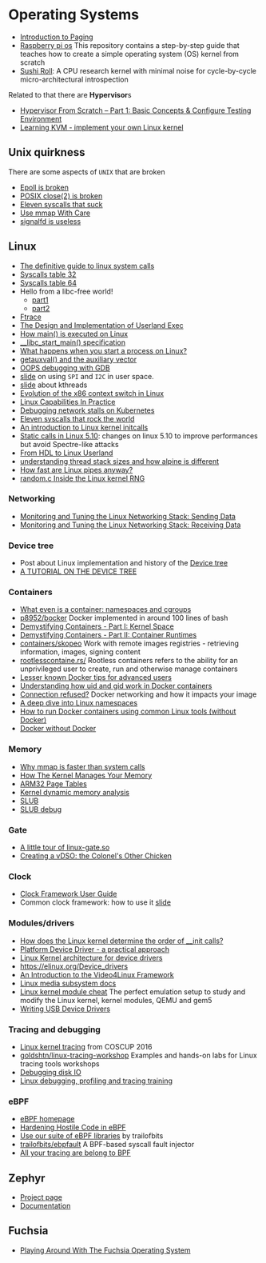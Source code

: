 # Operating Systems

 - [Introduction to Paging](https://os.phil-opp.com/paging-introduction/)
 - [Raspberry pi os](https://github.com/s-matyukevich/raspberry-pi-os) This repository contains a step-by-step guide that teaches how to create a simple operating system (OS) kernel from scratch
 - [Sushi Roll](https://gamozolabs.github.io/metrology/2019/08/19/sushi_roll.html): A CPU research kernel with minimal noise for cycle-by-cycle micro-architectural introspection

Related to that there are **Hypervisor**s

 - [Hypervisor From Scratch – Part 1: Basic Concepts & Configure Testing Environment](https://rayanfam.com/topics/hypervisor-from-scratch-part-1/)
 - [Learning KVM - implement your own Linux kernel ](https://david942j.blogspot.com/2018/10/note-learning-kvm-implement-your-own.html)

## Unix quirkness

There are some aspects of ``UNIX`` that are broken

 - [Epoll is broken](https://idea.popcount.org/2017-03-20-epoll-is-fundamentally-broken-22/)
 - [POSIX close(2) is broken](https://www.daemonology.net/blog/2011-12-17-POSIX-close-is-broken.html)
 - [Eleven syscalls that suck](https://www.cloudatomiclab.com/antisyscall/)
 - [Use mmap With Care](https://www.sublimetext.com/blog/articles/use-mmap-with-care)
 - [signalfd is useless](https://ldpreload.com/blog/signalfd-is-useless)


## Linux

 - [The definitive guide to linux system calls](http://blog.packagecloud.io/eng/2016/04/05/the-definitive-guide-to-linux-system-calls/)
 - [Syscalls table 32](https://filippo.io/linux-syscall-table/)
 - [Syscalls table 64](https://syscalls.kernelgrok.com/)
 - Hello from a libc-free world!
    * [part1](https://blogs.oracle.com/ksplice/entry/hello_from_a_libc_free)
    * [part2](https://blogs.oracle.com/ksplice/entry/hello_from_a_libc_free1)
 - [Ftrace](https://jvns.ca/blog/2017/03/19/getting-started-with-ftrace/)
 - [The Design and Implementation of Userland Exec](https://grugq.github.io/docs/ul_exec.txt)
 - [How main() is executed on Linux](http://www.tldp.org/LDP/LG/issue84/hawk.html)
 - [__libc_start_main() specification](https://refspecs.linuxbase.org/LSB_3.0.0/LSB-PDA/LSB-PDA/baselib---libc-start-main-.html)
 - [What happens when you start a process on Linux?](http://jvns.ca/blog/2016/10/04/exec-will-eat-your-brain/)
 - [getauxval() and the auxiliary vector](https://lwn.net/Articles/519085/)
 - [OOPS debugging with GDB](http://mokosays.com/work/?p=22)
 - [slide](http://haifux.org/lectures/258/gpio_spi_i2c_userspace.pdf) on using ``SPI`` and ``I2C`` in user space.
 - [slide](http://www.cs.fsu.edu/~cop4610t/lectures/project2/kthreads/kthreads.pdf) about kthreads
 - [Evolution of the x86 context switch in Linux](http://www.maizure.org/projects/evolution_x86_context_switch_linux/)
 - [Linux Capabilities In Practice](https://blog.container-solutions.com/linux-capabilities-in-practice)
 - [Debugging network stalls on Kubernetes](https://github.blog/2019-11-21-debugging-network-stalls-on-kubernetes/)
 - [Eleven syscalls that rock the world](https://www.cloudatomiclab.com/prosyscall/)
 - [An introduction to Linux kernel initcalls](https://www.collabora.com/news-and-blog/blog/2020/07/14/introduction-to-linux-kernel-initcalls/)
 - [Static calls in Linux 5.10](https://blog.yossarian.net/2020/12/16/Static-calls-in-Linux-5-10): changes on linux 5.10 to improve performances but avoid Spectre-like attacks
 - [From HDL to Linux Userland](https://embed-me.com/from-hdl-to-linux-userland/)
 - [understanding thread stack sizes and how alpine is different](https://ariadne.space/2021/06/25/understanding-thread-stack-sizes-and-how-alpine-is-different/)
 - [How fast are Linux pipes anyway?](https://mazzo.li/posts/fast-pipes.html)
 - [random.c Inside the Linux kernel RNG](https://www.zx2c4.com/projects/linux-rng-5.17-5.18/inside-linux-kernel-rng-presentation-sept-13-2022.pdf)

### Networking

 - [Monitoring and Tuning the Linux Networking Stack: Sending Data](https://blog.packagecloud.io/monitoring-tuning-linux-networking-stack-sending-data/)
 - [Monitoring and Tuning the Linux Networking Stack: Receiving Data](https://blog.packagecloud.io/monitoring-tuning-linux-networking-stack-receiving-data/)

### Device tree


 - Post about Linux implementation and history of the [Device tree](http://junyelee.blogspot.com/2014/04/linux-device-tree.html)
 - [A TUTORIAL ON THE DEVICE TREE](http://junyelee.blogspot.com/2015/07/a-tutorial-on-device-tree.html)

### Containers

 - [What even is a container: namespaces and cgroups](https://jvns.ca/blog/2016/10/10/what-even-is-a-container/)
 - [p8952/bocker](https://github.com/p8952/bocker) Docker implemented in around 100 lines of bash
 - [Demystifying Containers - Part I: Kernel Space](https://medium.com/@saschagrunert/demystifying-containers-part-i-kernel-space-2c53d6979504)
 - [Demystifying Containers - Part II: Container Runtimes](https://medium.com/@saschagrunert/demystifying-containers-part-ii-container-runtimes-e363aa378f25)
 - [containers/skopeo](https://github.com/containers/skopeo) Work with remote images registries - retrieving information, images, signing content
 - [rootlesscontaine.rs/](https://rootlesscontaine.rs/) Rootless containers refers to the ability for an unprivileged user to create, run and otherwise manage containers
 - [Lesser known Docker tips for advanced users](https://offby2.com/posts/001-docker-lesser-known-tips/)
 - [Understanding how uid and gid work in Docker containers](https://medium.com/@mccode/understanding-how-uid-and-gid-work-in-docker-containers-c37a01d01cf)
 - [Connection refused?](https://pythonspeed.com/articles/docker-connection-refused/) Docker networking and how it impacts your image
 - [A deep dive into Linux namespaces](http://ifeanyi.co/posts/linux-namespaces-part-1/)
 - [How to run Docker containers using common Linux tools (without Docker)](https://ilearnedhowto.wordpress.com/tag/unshare/)
 - [Docker without Docker](https://fly.io/blog/docker-without-docker/)

### Memory

 - [Why mmap is faster than system calls](https://sasha-f.medium.com/why-mmap-is-faster-than-system-calls-24718e75ab37)
 - [How The Kernel Manages Your Memory](https://manybutfinite.com/post/how-the-kernel-manages-your-memory/)
 - [ARM32 Page Tables](https://people.kernel.org/linusw/arm32-page-tables)
 - [Kernel dynamic memory analysis](https://elinux.org/Kernel_dynamic_memory_analysis)
 - [SLUB](https://www.programmersought.com/article/34735202546/)
 - [SLUB debug](https://www.programmersought.com/article/34053451287/)

### Gate

 - [A little tour of linux-gate.so](https://www.technovelty.org/linux/a-little-tour-of-linux-gateso.html)
 - [Creating a vDSO: the Colonel's Other Chicken](https://www.linuxjournal.com/content/creating-vdso-colonels-other-chicken)

### Clock

 - [Clock Framework User Guide](http://processors.wiki.ti.com/index.php/Clock_Framework_User_Guide)
 - Common clock framework: how to use it [slide](https://elinux.org/images/b/b8/Elc2013_Clement.pdf)

### Modules/drivers

 - [How does the Linux kernel determine the order of __init calls?](https://stackoverflow.com/questions/10540008/how-does-the-linux-kernel-determine-the-order-of-init-calls/)
 - [Platform Device Driver - a practical approach](http://linuxseekernel.blogspot.com/2014/05/platform-device-driver-practical.html)
 - [Linux Kernel architecture for device drivers](http://2010.rmll.info/IMG/pdf/kernel-device-drivers-rmll2010.pdf)
 - https://elinux.org/Device_drivers
 - [An Introduction to the Video4Linux Framework](https://events.static.linuxfound.org/sites/events/files/slides/v4l2-testing.pdf)
 - [Linux media subsystem docs](https://linuxtv.org/downloads/v4l-dvb-apis/index.html)
 - [Linux kernel module cheat](https://github.com/cirosantilli/linux-kernel-module-cheat) The perfect emulation setup to study and modify the Linux kernel, kernel modules, QEMU and gem5
 - [Writing USB Device Drivers](https://www.kernel.org/doc/html/v4.15/driver-api/usb/writing_usb_driver.html)

### Tracing and debugging

 - [Linux kernel tracing](https://www.slideshare.net/vh21/linux-kernel-tracing) from COSCUP 2016
 - [goldshtn/linux-tracing-workshop](https://github.com/goldshtn/linux-tracing-workshop) Examples and hands-on labs for Linux tracing tools workshops
 - [Debugging disk IO](https://github.com/alexeldeib/bpf-demo/blob/master/docs/disk_io.md)
 - [Linux debugging, profiling and tracing training](https://bootlin.com/doc/training/debugging/debugging-slides.pdf)

### eBPF

 - [eBPF homepage](https://ebpf.io)
 - [Hardening Hostile Code in eBPF](https://samsung.github.io/kspp-study/bpf.html)
 - [Use our suite of eBPF libraries](https://blog.trailofbits.com/2023/08/09/use-our-suite-of-ebpf-libraries/) by trailofbits
 - [trailofbits/ebpfault](https://github.com/trailofbits/ebpfault) A BPF-based syscall fault injector
 - [All your tracing are belong to BPF](https://blog.trailofbits.com/2021/11/09/all-your-tracing-are-belong-to-bpf/)

## Zephyr

 - [Project page](https://www.zephyrproject.org/)
 - [Documentation](https://docs.zephyrproject.org/)

## Fuchsia

 - [Playing Around With The Fuchsia Operating System](https://blog.quarkslab.com/playing-around-with-the-fuchsia-operating-system.html)

